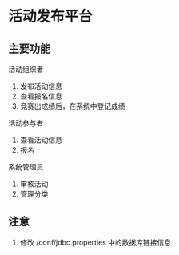 # 活动发布平台

## 主要功能

活动组织者
1. 发布活动信息
2. 查看报名信息
3. 竞赛出成绩后，在系统中登记成绩

活动参与者
1. 查看活动信息
2. 报名

系统管理员
1. 审核活动
2. 管理分类

## 注意

1. 修改 /conf/jdbc.properties 中的数据库链接信息
